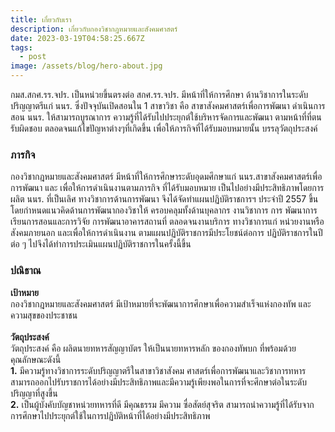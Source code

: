 ```yaml
---
title: เกี่ยวกับเรา
description: เกี่ยวกับกองวิชากฎหมายและสังคมศาสตร์
date: 2023-03-19T04:58:25.667Z
tags:
  - post
image: /assets/blog/hero-about.jpg
---
```


กมส.สกศ.รร.จปร. เป็นหน่วยขึ้นตรงต่อ สกศ.รร.จปร. มีหน้าที่ให้การศึกษา ด้านวิชาการในระดับปริญญาตรีแก่ นนร. ซึ่งปัจจุบันเปิดสอนใน 1 สาขาวิชา คือ สาขาสังคมศาสตร์เพื่อการพัฒนา ดำเนินการสอน นนร. ให้สามารถบูรณาการ ความรู้ที่ได้รับไปประยุกต์ใช้บริหารจัดการและพัฒนา ตามหน้าที่ที่ตนรับผิดชอบ ตลอดจนแก้ไขปัญหาต่างๆที่เกิดขึ้น เพื่อให้ภารกิจที่ได้รับมอบหมายนั้น บรรลุวัตถุประสงค์

### ภารกิจ

กองวิชากฎหมายและสังคมศาสตร์ มีหน้าที่ให้การศึกษาระดับอุดมศึกษาแก่ นนร.สาขาสังคมศาสตร์เพื่อการพัฒนา และ เพื่อให้การดำเนินงานตามภารกิจ ที่ได้รับมอบหมาย เป็นไปอย่างมีประสิทธิภาพโดยการ ผลิต นนร. ที่เป็นเลิศ ทางวิชาการด้านการพัฒนา จึงได้จัดทำแผนปฏิบัติราชการฯ ประจำปี 2557 ขึ้น โดยกำหนดแนวคิดด้านการพัฒนากองวิชาให้ ครอบคลุมทั้งด้านบุคลากร งานวิชาการ การ พัฒนาการเรียนการสอนและการวิจัย การพัฒนาอาคารสถานที่ ตลอดจนงานบริการ ทางวิชาการแก่ หน่วยงานหรือสังคมภายนอก และเพื่อให้การดำเนินงาน ตามแผนปฏิบัติราชการมีประโยชน์ต่อการ ปฏิบัติราชการในปีต่อ ๆ ไปจึงได้ทำการประเมินแผนปฏิบัติราชการในครั้งนี้ขึ้น

### ปณิธาณ

**เป้าหมาย**\
กองวิชากฎหมายและสังคมศาสตร์ มีเป้าหมายที่จะพัฒนาการศึกษาเพื่อความสำเร็จแห่งกองทัพ และความสุขของประชาชน\
\
**วัตถุประสงค์**\
วัตถุประสงค์ คือ ผลิตนายทหารสัญญาบัตร ให้เป็นนายทหารหลัก ของกองทัพบก ที่พร้อมด้วยคุณลักษณะดังนี้\
**1.** มีความรู้ทางวิชาการระดับปริญญาตรีในสาขาวิชาสังคม ศาสตร์เพื่อการพัฒนาและวิชาการทหาร สามารถออกไปรับราชการได้อย่างมีประสิทธิภาพและมีความรู้เพียงพอในการที่จะศึกษาต่อในระดับปริญญาที่สูงขึ้น\
**2.** เป็นผู้บังคับบัญชาหน่วยทหารที่ดี มีคุณธรรม มีความ ซื่อสัตย์สุจริต สามารถนำความรู้ที่ได้รับจากการศึกษาไปประยุกต์ใช้ในการปฏิบัติหน้าที่ได้อย่างมีประสิทธิภาพ
